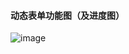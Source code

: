#### 动态表单功能图（及进度图）
![image](https://github.com/JsweetA/monorepo/assets/121158908/c61c5283-ee2e-4315-bd3d-8c01d96065d3)
